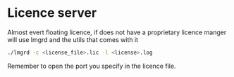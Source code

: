 # Licence server

Almost evert floating licence, if does not have a proprietary licence
manger will use lmgrd and the utils that comes with it

```sh
./lmgrd -c <license_file>.lic -l <license>.log
```

Remember to open the port you specify in the licence file.
<!--  Script to show the footer   -->
<html>
<script
    src="https://code.jquery.com/jquery-3.3.1.js"
    integrity="sha256-2Kok7MbOyxpgUVvAk/HJ2jigOSYS2auK4Pfzbm7uH60="
    crossorigin="anonymous">
</script>
<script>
$(function(){
  $("#footer").load("../footers/footer.html");
});
</script>
<body>
<div id="footer"></div>
</body>
</html>
